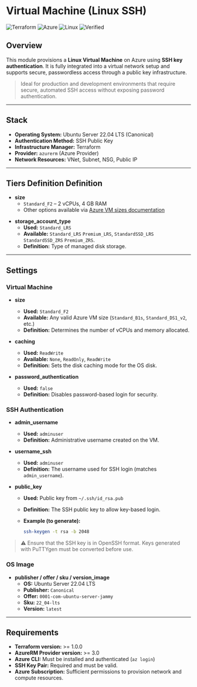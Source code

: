 # **Virtual Machine (Linux SSH)**

![Terraform](https://img.shields.io/badge/Terraform-7B42BC?style=for-the-badge\&logo=terraform\&logoColor=white)
![Azure](https://img.shields.io/badge/Azure-0078D7?style=for-the-badge\&logo=microsoftazure\&logoColor=white)
![Linux](https://img.shields.io/badge/Linux-000000?style=for-the-badge\&logo=linux\&logoColor=white)
![Verified](https://img.shields.io/badge/Verified-green?style=for-the-badge&logo=apachemaven&logoColor=white)

## **Overview**

This module provisions a **Linux Virtual Machine** on Azure using **SSH key authentication**. It is fully integrated into a virtual network setup and supports secure, passwordless access through a public key infrastructure.

> Ideal for production and development environments that require secure, automated SSH access without exposing password authentication.

---

## **Stack**

- **Operating System:** Ubuntu Server 22.04 LTS (Canonical)
- **Authentication Method:** SSH Public Key
- **Infrastructure Manager:** Terraform
- **Provider:** `azurerm` (Azure Provider)
- **Network Resources:** VNet, Subnet, NSG, Public IP

---

## Tiers Definition Definition

* **size**
  * `Standard_F2` – 2 vCPUs, 4 GB RAM
  * Other options available via [Azure VM sizes documentation](https://learn.microsoft.com/en-us/azure/virtual-machines/sizes)

- **storage_account_type**
  - **Used:** `Standard_LRS`
  - **Available:** `Standard_LRS` `Premium_LRS`, `StandardSSD_LRS` `StandardSSD_ZRS` `Premium_ZRS`.
  - **Definition:** Type of managed disk storage.

---

## Settings

### Virtual Machine

- **size**
  - **Used:** `Standard_F2`
  - **Available:** Any valid Azure VM size (`Standard_B1s`, `Standard_DS1_v2`, etc.)
  - **Definition:** Determines the number of vCPUs and memory allocated.

- **caching**
  - **Used:** `ReadWrite`
  - **Available:** `None`, `ReadOnly`, `ReadWrite`
  - **Definition:** Sets the disk caching mode for the OS disk.

- **password_authentication**
  - **Used:** `false`
  - **Definition:** Disables password-based login for security.

### SSH Authentication

- **admin_username**
  - **Used:** `adminuser`
  - **Definition:** Administrative username created on the VM.

- **username_ssh**
  - **Used:** `adminuser`
  - **Definition:** The username used for SSH login (matches `admin_username`).

- **public_key**
  - **Used:** Public key from `~/.ssh/id_rsa.pub`
  - **Definition:** The SSH public key to allow key-based login.
  - **Example (to generate):**

    ```bash
    ssh-keygen -t rsa -b 2048
    ```

> ⚠️ Ensure that the SSH key is in OpenSSH format. Keys generated with PuTTYgen must be converted before use.

### OS Image

- **publisher / offer / sku / version\_image**
  - **OS:** Ubuntu Server 22.04 LTS
  - **Publisher:** `Canonical`
  - **Offer:** `0001-com-ubuntu-server-jammy`
  - **Sku:** `22_04-lts`
  - **Version:** `latest`

---

## Requirements

* **Terraform version:** >= 1.0.0
* **AzureRM Provider version:** >= 3.0
* **Azure CLI:** Must be installed and authenticated (`az login`)
* **SSH Key Pair:** Required and must be valid.
* **Azure Subscription:** Sufficient permissions to provision network and compute resources.
